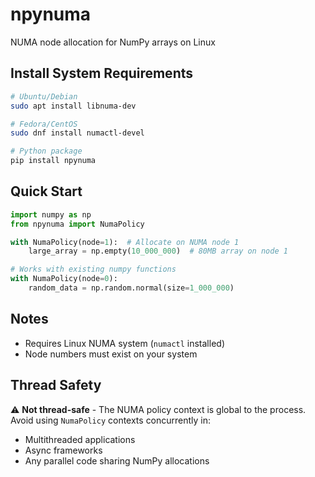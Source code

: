 # npynuma
NUMA node allocation for NumPy arrays on Linux

## Install System Requirements
```bash
# Ubuntu/Debian
sudo apt install libnuma-dev

# Fedora/CentOS
sudo dnf install numactl-devel

# Python package
pip install npynuma
```

## Quick Start
```python
import numpy as np
from npynuma import NumaPolicy

with NumaPolicy(node=1):  # Allocate on NUMA node 1
    large_array = np.empty(10_000_000)  # 80MB array on node 1

# Works with existing numpy functions
with NumaPolicy(node=0):
    random_data = np.random.normal(size=1_000_000)
```

## Notes
- Requires Linux NUMA system (`numactl` installed)
- Node numbers must exist on your system

## Thread Safety
⚠️ **Not thread-safe** - The NUMA policy context is global to the process. 
Avoid using `NumaPolicy` contexts concurrently in:
- Multithreaded applications
- Async frameworks
- Any parallel code sharing NumPy allocations
